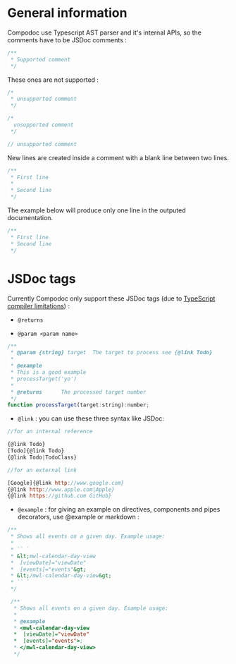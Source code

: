# General information

Compodoc use Typescript AST parser and it's internal APIs, so the comments have to be JSDoc comments :

```js
/**
 * Supported comment
 */
```

These ones are not supported :

```js
/*
 * unsupported comment
 */

/*
  unsupported comment
 */

// unsupported comment
```

New lines are created inside a comment with a blank line between two lines.

```js
/**
 * First line
 *
 * Second line
 */
```

The example below will produce only one line in the outputed documentation.

```js
/**
 * First line
 * Second line
 */
```

# JSDoc tags

Currently Compodoc only support these JSDoc tags (due to [TypeScript compiler limitations](https://github.com/Microsoft/TypeScript/wiki/JSDoc-support-in-JavaScript)) :

- ```@returns```

- ```@param <param name>```

```js
/**
 * @param {string} target  The target to process see {@link Todo}
 *
 * @example
 * This is a good example
 * processTarget('yo')
 *
 * @returns      The processed target number
 */
function processTarget(target:string):number;
```

- ```@link``` : you can use these three syntax like JSDoc:

```js
//for an internal reference

{@link Todo}
[Todo]{@link Todo}
{@link Todo|TodoClass}

//for an external link

[Google]{@link http://www.google.com}
{@link http://www.apple.com|Apple}
{@link https://github.com GitHub}
```

- ```@example``` : for giving an example on directives, components and pipes decorators, use @example or markdown :

```js
/**
 * Shows all events on a given day. Example usage:
 *
 * `` `
 * &lt;mwl-calendar-day-view
 *  [viewDate]="viewDate"
 *  [events]="events"&gt;
 * &lt;/mwl-calendar-day-view&gt;
 * `` `
 */

 /**
  * Shows all events on a given day. Example usage:
  *
  * @example
  * <mwl-calendar-day-view
  *  [viewDate]="viewDate"
  *  [events]="events">;
  * </mwl-calendar-day-view>
  */
```
